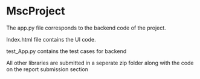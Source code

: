 # MscProject

The app.py file corresponds to the backend code of the project.

Index.html file contains the UI code.

test_App.py contains the test cases for backend

All other libraries are submitted in a seperate zip folder along with the code on the report submission section
